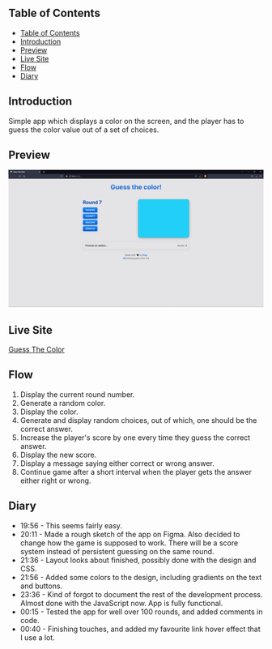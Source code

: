 ## Table of Contents

- [Table of Contents](#table-of-contents)
- [Introduction](#introduction)
- [Preview](#preview)
- [Live Site](#live-site)
- [Flow](#flow)
- [Diary](#diary)

## Introduction

Simple app which displays a color on the screen, and the player has to guess the color value out of a set of choices.

## Preview

![site preview](./assets/site-preview.png)

## Live Site

[Guess The Color](https://ragonscreen.github.io/basic-guess-the-color/)

## Flow

1. Display the current round number.
2. Generate a random color.
3. Display the color.
4. Generate and display random choices, out of which, one should be the correct answer.
5. Increase the player's score by one every time they guess the correct answer.
6. Display the new score.
7. Display a message saying either correct or wrong answer.
8. Continue game after a short interval when the player gets the answer either right or wrong.

## Diary

-   19:56 - This seems fairly easy.
-   20:11 - Made a rough sketch of the app on Figma. Also decided to change how the game is supposed to work. There will be a score system instead of persistent guessing on the same round.
-   21:36 - Layout looks about finished, possibly done with the design and CSS.
-   21:56 - Added some colors to the design, including gradients on the text and buttons.
-   23:36 - Kind of forgot to document the rest of the development process. Almost done with the JavaScript now. App is fully functional.
-   00:15 - Tested the app for well over 100 rounds, and added comments in code.
-   00:40 - Finishing touches, and added my favourite link hover effect that I use a lot.
